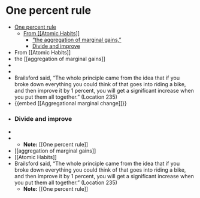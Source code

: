 # One percent rule
- [One percent rule](#one-percent-rule)
	- [From \[\[Atomic Habits\]\]](#from-atomic-habits)
		- [“the aggregation of marginal gains,”](#the-aggregation-of-marginal-gains)
		- [Divide and improve](#divide-and-improve)
- From [[Atomic Habits]]
- the [[aggregation of marginal gains]]
-
-
- Brailsford said, “The whole principle came from the idea that if you broke down everything you could think of that goes into riding a bike, and then improve it by 1 percent, you will get a significant increase when you put them all together.” (Location 235)
- {{embed [[Aggregational marginal change]]}}
- ### Divide and improve
-
-
	- **Note:** [[One percent rule]]
- [[aggregation of marginal gains]]
- [[Atomic Habits]]
- Brailsford said, “The whole principle came from the idea that if you broke down everything you could think of that goes into riding a bike, and then improve it by 1 percent, you will get a significant increase when you put them all together.” (Location 235)
	- **Note:** [[One percent rule]]